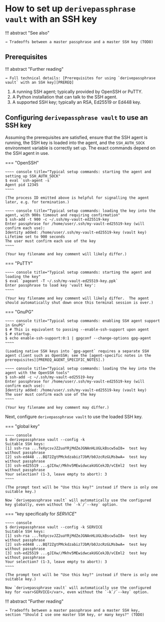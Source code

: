 # How to set up `derivepassphrase vault` with an SSH key

!!! abstract "See also"

    → Tradeoffs between a master passphrase and a master SSH key (TODO)

## Prerequisites

!!! abstract "Further reading"

    → Full technical details: [Prerequisites for using `derivepassphrase
    vault` with an SSH key][PREREQ]

 1. A running SSH agent; typically provided by OpenSSH or PuTTY.
 2. A Python installation that can talk to the SSH agent.
 3. A supported SSH key; typically an RSA, Ed25519 or Ed448 key.

## Configuring `derivepassphrase vault` to use an SSH key

Assuming the prerequisites are satisfied, ensure that the SSH agent is
running, the SSH key is loaded into the agent, and the `SSH_AUTH_SOCK`
environment variable is correctly set up.  The exact commands depend on
the SSH agent in use.

=== "OpenSSH"

    ~~~~ console title="Typical setup commands: starting the agent and setting up SSH_AUTH_SOCK"
    $ eval `ssh-agent -s`
    Agent pid 12345
    ~~~~

    (The process ID emitted above is helpful for signalling the agent
    later, e.g. for termination.)

    ~~~~ console title="Typical setup commands: loading the key into the agent, with 900s timeout and requiring confirmation"
    $ ssh-add -t 900 -c ~/.ssh/my-vault-ed25519-key
    Enter passphrase for /home/user/.ssh/my-vault-ed25519-key (will confirm each use): 
    Identity added: /home/user/.ssh/my-vault-ed25519-key (vault key)
    Lifetime set to 900 seconds
    The user must confirm each use of the key
    ~~~~

    (Your key filename and key comment will likely differ.)

=== "PuTTY"

    ~~~~ console title="Typical setup commands: starting the agent and loading the key"
    $ eval `pageant -T ~/.ssh/my-vault-ed25519-key.ppk`
    Enter passphrase to load key 'vault key': 
    ~~~~

    (Your key filename and key comment will likely differ.  The agent
    should automatically shut down once this terminal session is over.)

=== "GnuPG"

    ~~~~ console title="Typical setup commands: enabling SSH agent support in GnuPG"
    $ # This is equivalent to passing --enable-ssh-support upon agent
    $ # startup.
    $ echo enable-ssh-support:0:1 | gpgconf --change-options gpg-agent
    ~~~~

    (Loading native SSH keys into `gpg-agent` requires a separate SSH
    agent client such as OpenSSH; see the [agent-specific notes in the
    prerequisites][PREREQ_AGENT_SPECIFIC_NOTES].)

    ~~~~ console title="Typical setup commands: loading the key into the agent with the OpenSSH tools"
    $ ssh-add -c ~/.ssh/my-vault-ed25519-key
    Enter passphrase for /home/user/.ssh/my-vault-ed25519-key (will confirm each use): 
    Identity added: /home/user/.ssh/my-vault-ed25519-key (vault key)
    The user must confirm each use of the key
    ~~~~

    (Your key filename and key comment may differ.)

Next, configure `derivepassphrase vault` to use the loaded SSH key.

=== "global key"

    ~~~~ console
    $ derivepassphrase vault --config -k
    Suitable SSH keys:
    [1] ssh-rsa ...feXycsvJZ2uaYRjMdZeJGNAnHLUGLkBscw5aI8=  test key without passphrase
    [2] ssh-ed448 ...BQ72ZgtPMckdzabiz7JbM/b0JzcRzGLMsbwA=  test key without passphrase
    [3] ssh-ed25519 ...gJIXw//Mkhv5MEwidwcakUGCekJD/vCEml2  test key without passphrase
    Your selection? (1-3, leave empty to abort): 3
    ~~~~

    (The prompt text will be "Use this key?" instead if there is only one
    suitable key.)

    Now `derivepassphrase vault` will automatically use the configured
    key globally, even without the `-k`/`--key` option.

=== "key specifically for <var>SERVICE</var>"

    ~~~~ console
    $ derivepassphrase vault --config -k SERVICE
    Suitable SSH keys:
    [1] ssh-rsa ...feXycsvJZ2uaYRjMdZeJGNAnHLUGLkBscw5aI8=  test key without passphrase
    [2] ssh-ed448 ...BQ72ZgtPMckdzabiz7JbM/b0JzcRzGLMsbwA=  test key without passphrase
    [3] ssh-ed25519 ...gJIXw//Mkhv5MEwidwcakUGCekJD/vCEml2  test key without passphrase
    Your selection? (1-3, leave empty to abort): 3
    ~~~~

    (The prompt text will be "Use this key?" instead if there is only one
    suitable key.)

    Now `derivepassphrase vault` will automatically use the configured
    key for <var>SERVICE</var>, even without the `-k`/`--key` option.

!!! abstract "Further reading"

    → Tradeoffs between a master passphrase and a master SSH key,
    section "Should I use one master SSH key, or many keys?" (TODO)

[PREREQ]: ../reference/prerequisites-ssh-key.md
[PREREQ_AGENT_SPECIFIC_NOTES]: ../reference/prerequisites-ssh-key.md#agent-specific-notes
